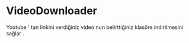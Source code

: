 # VideoDownloader

Youtube ' tan linkini verdiğiniz video nun belirttiğiniz klasöre indirilmesini sağlar .
